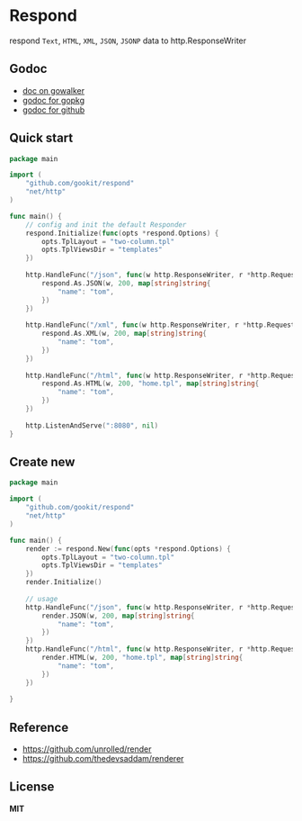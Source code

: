 # Respond

respond `Text`, `HTML`, `XML`, `JSON`, `JSONP` data to http.ResponseWriter

## Godoc

- [doc on gowalker](https://gowalker.org/github.com/gookit/respond)
- [godoc for gopkg](https://godoc.org/gopkg.in/gookit/respond.v1)
- [godoc for github](https://godoc.org/github.com/gookit/respond)

## Quick start

```go
package main

import (
    "github.com/gookit/respond"
    "net/http"
)

func main() {
    // config and init the default Responder
    respond.Initialize(func(opts *respond.Options) {
        opts.TplLayout = "two-column.tpl"
        opts.TplViewsDir = "templates"
    })
    
    http.HandleFunc("/json", func(w http.ResponseWriter, r *http.Request) {
        respond.As.JSON(w, 200, map[string]string{
            "name": "tom",
        })
    })
    
    http.HandleFunc("/xml", func(w http.ResponseWriter, r *http.Request) {
        respond.As.XML(w, 200, map[string]string{
            "name": "tom",
        })
    })
    
    http.HandleFunc("/html", func(w http.ResponseWriter, r *http.Request) {
        respond.As.HTML(w, 200, "home.tpl", map[string]string{
            "name": "tom",
        })
    })
    
    http.ListenAndServe(":8080", nil)
}
```

## Create new

```go
package main

import (
    "github.com/gookit/respond"
    "net/http"
)

func main() {
    render := respond.New(func(opts *respond.Options) {
        opts.TplLayout = "two-column.tpl"
        opts.TplViewsDir = "templates"
    })
    render.Initialize()
    
    // usage
    http.HandleFunc("/json", func(w http.ResponseWriter, r *http.Request) {
        render.JSON(w, 200, map[string]string{
            "name": "tom",
        })
    })
    http.HandleFunc("/html", func(w http.ResponseWriter, r *http.Request) {
        render.HTML(w, 200, "home.tpl", map[string]string{
            "name": "tom",
        })
    })
    
}
```

## Reference

- https://github.com/unrolled/render
- https://github.com/thedevsaddam/renderer

## License

**MIT**
